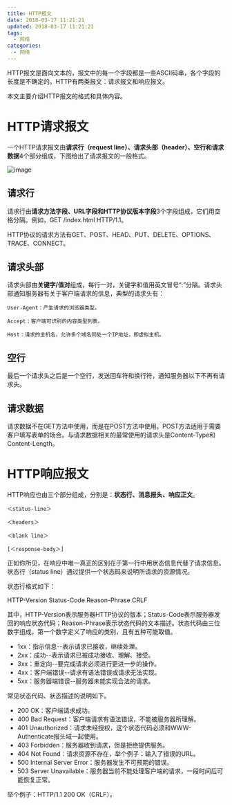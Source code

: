 ```yaml
---
title: HTTP报文
date: 2018-03-17 11:21:21
updated: 2018-03-17 11:21:21
tags:
  - 网络
categories: 
  - 网络
---
```


HTTP报文是面向文本的，报文中的每一个字段都是一些ASCII码串，各个字段的长度是不确定的。HTTP有两类报文：请求报文和响应报文。

本文主要介绍HTTP报文的格式和具体内容。

<!-- more -->

# HTTP请求报文

一个HTTP请求报文由**请求行（request line）、请求头部（header）、空行和请求数据**4个部分组成，下图给出了请求报文的一般格式。

![image](http://pic.dotwintech.com/5832cc77ea1dbbdc281758e48b5d49c5)

## 请求行
请求行由**请求方法字段、URL字段和HTTP协议版本字段**3个字段组成，它们用空格分隔。例如，GET /index.html HTTP/1.1。

HTTP协议的请求方法有GET、POST、HEAD、PUT、DELETE、OPTIONS、TRACE、CONNECT。

## 请求头部
请求头部由**关键字/值对**组成，每行一对，关键字和值用英文冒号“:”分隔。请求头部通知服务器有关于客户端请求的信息，典型的请求头有：
```
User-Agent：产生请求的浏览器类型。

Accept：客户端可识别的内容类型列表。

Host：请求的主机名，允许多个域名同处一个IP地址，即虚拟主机。
```

## 空行
最后一个请求头之后是一个空行，发送回车符和换行符，通知服务器以下不再有请求头。

## 请求数据
请求数据不在GET方法中使用，而是在POST方法中使用。POST方法适用于需要客户填写表单的场合。与请求数据相关的最常使用的请求头是Content-Type和Content-Length。

# HTTP响应报文
HTTP响应也由三个部分组成，分别是：**状态行、消息报头、响应正文**。
```
＜status-line＞

＜headers＞

＜blank line＞

[＜response-body＞]
```
 正如你所见，在响应中唯一真正的区别在于第一行中用状态信息代替了请求信息。状态行（status line）通过提供一个状态码来说明所请求的资源情况。

状态行格式如下：

HTTP-Version Status-Code Reason-Phrase CRLF

其中，HTTP-Version表示服务器HTTP协议的版本；Status-Code表示服务器发回的响应状态代码；Reason-Phrase表示状态代码的文本描述。状态代码由三位数字组成，第一个数字定义了响应的类别，且有五种可能取值。

- 1xx：指示信息--表示请求已接收，继续处理。
- 2xx：成功--表示请求已被成功接收、理解、接受。
- 3xx：重定向--要完成请求必须进行更进一步的操作。
- 4xx：客户端错误--请求有语法错误或请求无法实现。
- 5xx：服务器端错误--服务器未能实现合法的请求。

常见状态代码、状态描述的说明如下。
- 200 OK：客户端请求成功。
- 400 Bad Request：客户端请求有语法错误，不能被服务器所理解。
- 401 Unauthorized：请求未经授权，这个状态代码必须和WWW-Authenticate报头域一起使用。
- 403 Forbidden：服务器收到请求，但是拒绝提供服务。
- 404 Not Found：请求资源不存在，举个例子：输入了错误的URL。
- 500 Internal Server Error：服务器发生不可预期的错误。
- 503 Server Unavailable：服务器当前不能处理客户端的请求，一段时间后可能恢复正常。


举个例子：HTTP/1.1 200 OK（CRLF）。